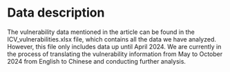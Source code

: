 # Data description

The vulnerability data mentioned in the article can be found in the ICV_vulnerabilities.xlsx file, which contains all the data we have analyzed. However, this file only includes data up until April 2024. We are currently in the process of translating the vulnerability information from May to October 2024 from English to Chinese and conducting further analysis.
